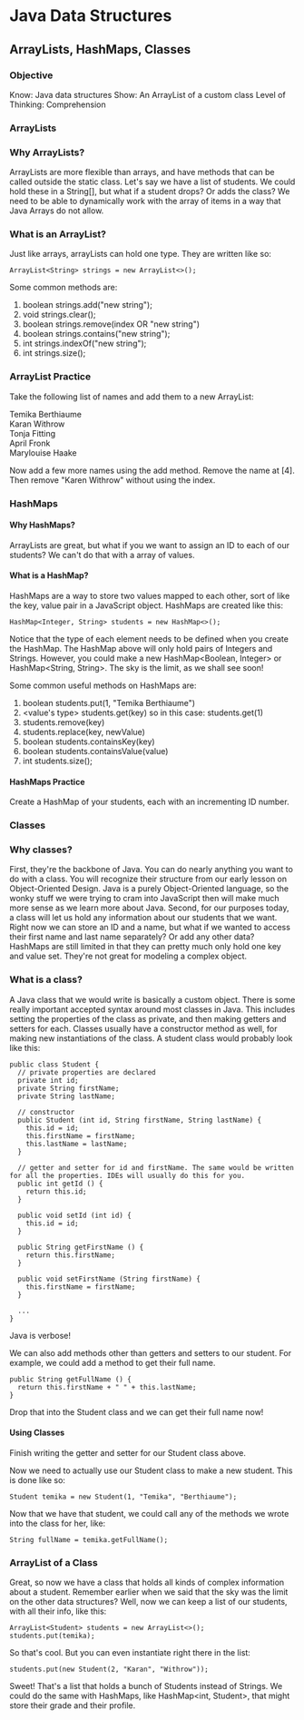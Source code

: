 # Java Data Structures
## ArrayLists, HashMaps, Classes

### Objective
Know: Java data structures
Show: An ArrayList of a custom class
Level of Thinking: Comprehension

### ArrayLists
### Why ArrayLists?
ArrayLists are more flexible than arrays, and have methods that can be called outside the static class.
Let's say we have a list of students. We could hold these in a String[], but what if a student drops? Or adds the class? We need to be able to dynamically work with the array of items in a way that Java Arrays do not allow.
### What is an ArrayList?
Just like arrays, arrayLists can hold one type. They are written like so:

    ArrayList<String> strings = new ArrayList<>();

Some common methods are:

1. boolean strings.add("new string");
1. void strings.clear();
1. boolean strings.remove(index OR "new string")
1. boolean strings.contains("new string");
1. int strings.indexOf("new string");
1. int strings.size();

### ArrayList Practice
Take the following list of names and add them to a new ArrayList<String>:

Temika Berthiaume  
Karan Withrow  
Tonja Fitting  
April Fronk  
Marylouise Haake

Now add a few more names using the add method. Remove the name at [4]. Then remove "Karen Withrow" without using the index.

### HashMaps
#### Why HashMaps?
ArrayLists are great, but what if you we want to assign an ID to each of our students? We can't do that with a array of values.
#### What is a HashMap?
HashMaps are a way to store two values mapped to each other, sort of like the key, value pair in a JavaScript object.
HashMaps are created like this:

    HashMap<Integer, String> students = new HashMap<>();
    
Notice that the type of each element needs to be defined when you create the HashMap. The HashMap above will only hold pairs of Integers and Strings. However, you could make a new HashMap<Boolean, Integer> or HashMap<String, String>. The sky is the limit, as we shall see soon!

Some common useful methods on HashMaps are:
1. boolean students.put(1, "Temika Berthiaume")
1. <value's type> students.get(key) so in this case: students.get(1)
1. <value> students.remove(key)
1. <old value> students.replace(key, newValue)
1. boolean students.containsKey(key)
1. boolean students.containsValue(value)
1. int students.size();

#### HashMaps Practice
Create a HashMap of your students, each with an incrementing ID number.

### Classes
### Why classes?
First, they're the backbone of Java. You can do nearly anything you want to do with a class. You will recognize their structure from our early lesson on Object-Oriented Design. Java is a purely Object-Oriented language, so the wonky stuff we were trying to cram into JavaScript then will make much more sense as we learn more about Java.
Second, for our purposes today, a class will let us hold any information about our students that we want. Right now we can store an ID and a name, but what if we wanted to access their first name and last name separately? Or add any other data? HashMaps are still limited in that they can pretty much only hold one key and value set. They're not great for modeling a complex object.
### What is a class?
A Java class that we would write is basically a custom object. There is some really important accepted syntax around most classes in Java. This includes setting the properties of the class as private, and then making getters and setters for each. Classes usually have a constructor method as well, for making new instantiations of the class. A student class would probably look like this:

    public class Student {
      // private properties are declared
      private int id;
      private String firstName;
      private String lastName;

      // constructor
      public Student (int id, String firstName, String lastName) {
        this.id = id;
        this.firstName = firstName;
        this.lastName = lastName;
      }

      // getter and setter for id and firstName. The same would be written for all the properties. IDEs will usually do this for you.
      public int getId () {
        return this.id;
      }

      public void setId (int id) {
        this.id = id;
      }

      public String getFirstName () {
        return this.firstName;
      }

      public void setFirstName (String firstName) {
        this.firstName = firstName;
      }

      ...
    }

Java is verbose!

We can also add methods other than getters and setters to our student. For example, we could add a method to get their full name.

    public String getFullName () {
      return this.firstName + " " + this.lastName;
    }
Drop that into the Student class and we can get their full name now!

#### Using Classes
Finish writing the getter and setter for our Student class above.

Now we need to actually use our Student class to make a new student. This is done like so:

    Student temika = new Student(1, "Temika", "Berthiaume");

Now that we have that student, we could call any of the methods we wrote into the class for her, like:

    String fullName = temika.getFullName();

### ArrayList of a Class
Great, so now we have a class that holds all kinds of complex information about a student. Remember earlier when we said that the sky was the limit on the other data structures? Well, now we can keep a list of our students, with all their info, like this:

    ArrayList<Student> students = new ArrayList<>();
    students.put(temika);

So that's cool. But you can even instantiate right there in the list:

    students.put(new Student(2, "Karan", "Withrow"));

Sweet!
That's a list that holds a bunch of Students instead of Strings. We could do the same with HashMaps, like HashMap<int, Student>, that might store their grade and their profile.
